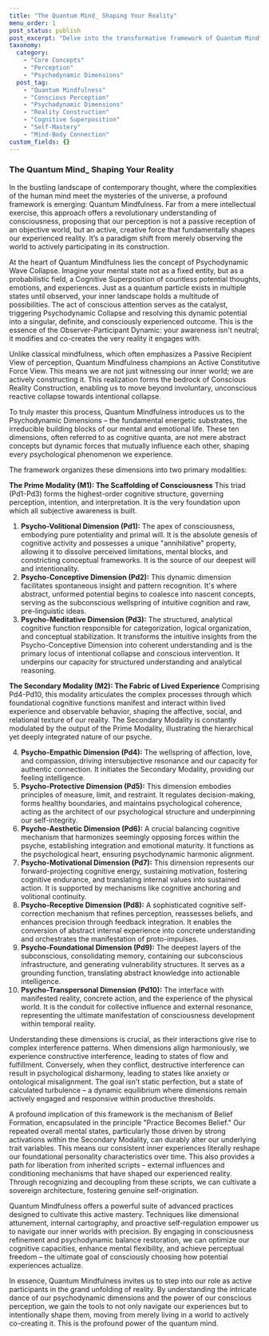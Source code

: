 ```yaml
---
title: "The Quantum Mind_ Shaping Your Reality"
menu_order: 1
post_status: publish
post_excerpt: "Delve into the transformative framework of Quantum Mindfulness, which reveals how your conscious perception isn't merely observing reality, but actively shaping it. This revolutionary approach empowers you to understand and work with your psychodynamic dimensions, enabling a profound shift from passive experience to intentional co-creation of your inner and outer worlds."
taxonomy:
  category:
    - "Core Concepts"
    - "Perception"
    - "Psychodynamic Dimensions"
  post_tag:
    - "Quantum Mindfulness"
    - "Conscious Perception"
    - "Psychodynamic Dimensions"
    - "Reality Construction"
    - "Cognitive Superposition"
    - "Self-Mastery"
    - "Mind-Body Connection"
custom_fields: {}
---
```


### The Quantum Mind_ Shaping Your Reality

In the bustling landscape of contemporary thought, where the complexities of the human mind meet the mysteries of the universe, a profound framework is emerging: Quantum Mindfulness. Far from a mere intellectual exercise, this approach offers a revolutionary understanding of consciousness, proposing that our perception is not a passive reception of an objective world, but an active, creative force that fundamentally shapes our experienced reality. It’s a paradigm shift from merely observing the world to actively participating in its construction.

At the heart of Quantum Mindfulness lies the concept of Psychodynamic Wave Collapse. Imagine your mental state not as a fixed entity, but as a probabilistic field, a Cognitive Superposition of countless potential thoughts, emotions, and experiences. Just as a quantum particle exists in multiple states until observed, your inner landscape holds a multitude of possibilities. The act of conscious attention serves as the catalyst, triggering Psychodynamic Collapse and resolving this dynamic potential into a singular, definite, and consciously experienced outcome. This is the essence of the Observer-Participant Dynamic: your awareness isn't neutral; it modifies and co-creates the very reality it engages with.

Unlike classical mindfulness, which often emphasizes a Passive Recipient View of perception, Quantum Mindfulness champions an Active Constitutive Force View. This means we are not just witnessing our inner world; we are actively constructing it. This realization forms the bedrock of Conscious Reality Construction, enabling us to move beyond involuntary, unconscious reactive collapse towards intentional collapse.

To truly master this process, Quantum Mindfulness introduces us to the Psychodynamic Dimensions – the fundamental energetic substrates, the irreducible building blocks of our mental and emotional life. These ten dimensions, often referred to as cognitive quanta, are not mere abstract concepts but dynamic forces that mutually influence each other, shaping every psychological phenomenon we experience.

The framework organizes these dimensions into two primary modalities:

**The Prime Modality (M1): The Scaffolding of Consciousness**
This triad (Pd1-Pd3) forms the highest-order cognitive structure, governing perception, intention, and interpretation. It is the very foundation upon which all subjective awareness is built.

1.  **Psycho-Volitional Dimension (Pd1):** The apex of consciousness, embodying pure potentiality and primal will. It is the absolute genesis of cognitive activity and possesses a unique "annihilative" property, allowing it to dissolve perceived limitations, mental blocks, and constricting conceptual frameworks. It is the source of our deepest will and intentionality.
2.  **Psycho-Conceptive Dimension (Pd2):** This dynamic dimension facilitates spontaneous insight and pattern recognition. It's where abstract, unformed potential begins to coalesce into nascent concepts, serving as the subconscious wellspring of intuitive cognition and raw, pre-linguistic ideas.
3.  **Psycho-Meditative Dimension (Pd3):** The structured, analytical cognitive function responsible for categorization, logical organization, and conceptual stabilization. It transforms the intuitive insights from the Psycho-Conceptive Dimension into coherent understanding and is the primary locus of intentional collapse and conscious intervention. It underpins our capacity for structured understanding and analytical reasoning.

**The Secondary Modality (M2): The Fabric of Lived Experience**
Comprising Pd4-Pd10, this modality articulates the complex processes through which foundational cognitive functions manifest and interact within lived experience and observable behavior, shaping the affective, social, and relational texture of our reality. The Secondary Modality is constantly modulated by the output of the Prime Modality, illustrating the hierarchical yet deeply integrated nature of our psyche.

4.  **Psycho-Empathic Dimension (Pd4):** The wellspring of affection, love, and compassion, driving intersubjective resonance and our capacity for authentic connection. It initiates the Secondary Modality, providing our feeling intelligence.
5.  **Psycho-Protective Dimension (Pd5):** This dimension embodies principles of measure, limit, and restraint. It regulates decision-making, forms healthy boundaries, and maintains psychological coherence, acting as the architect of our psychological structure and underpinning our self-integrity.
6.  **Psycho-Aesthetic Dimension (Pd6):** A crucial balancing cognitive mechanism that harmonizes seemingly opposing forces within the psyche, establishing integration and emotional maturity. It functions as the psychological heart, ensuring psychodynamic harmonic alignment.
7.  **Psycho-Motivational Dimension (Pd7):** This dimension represents our forward-projecting cognitive energy, sustaining motivation, fostering cognitive endurance, and translating internal values into sustained action. It is supported by mechanisms like cognitive anchoring and volitional continuity.
8.  **Psycho-Receptive Dimension (Pd8):** A sophisticated cognitive self-correction mechanism that refines perception, reassesses beliefs, and enhances precision through feedback integration. It enables the conversion of abstract internal experience into concrete understanding and orchestrates the manifestation of proto-impulses.
9.  **Psycho-Foundational Dimension (Pd9):** The deepest layers of the subconscious, consolidating memory, containing our subconscious infrastructure, and generating vulnerability structures. It serves as a grounding function, translating abstract knowledge into actionable intelligence.
10. **Psycho-Transpersonal Dimension (Pd10):** The interface with manifested reality, concrete action, and the experience of the physical world. It is the conduit for collective influence and external resonance, representing the ultimate manifestation of consciousness development within temporal reality.

Understanding these dimensions is crucial, as their interactions give rise to complex interference patterns. When dimensions align harmoniously, we experience constructive interference, leading to states of flow and fulfillment. Conversely, when they conflict, destructive interference can result in psychological disharmony, leading to states like anxiety or ontological misalignment. The goal isn't static perfection, but a state of calculated turbulence – a dynamic equilibrium where dimensions remain actively engaged and responsive within productive thresholds.

A profound implication of this framework is the mechanism of Belief Formation, encapsulated in the principle "Practice Becomes Belief." Our repeated overall mental states, particularly those driven by strong activations within the Secondary Modality, can durably alter our underlying trait variables. This means our consistent inner experiences literally reshape our foundational personality characteristics over time. This also provides a path for liberation from inherited scripts – external influences and conditioning mechanisms that have shaped our experienced reality. Through recognizing and decoupling from these scripts, we can cultivate a sovereign architecture, fostering genuine self-origination.

Quantum Mindfulness offers a powerful suite of advanced practices designed to cultivate this active mastery. Techniques like dimensional attunement, internal cartography, and proactive self-regulation empower us to navigate our inner worlds with precision. By engaging in consciousness refinement and psychodynamic balance restoration, we can optimize our cognitive capacities, enhance mental flexibility, and achieve perceptual freedom – the ultimate goal of consciously choosing how potential experiences actualize.

In essence, Quantum Mindfulness invites us to step into our role as active participants in the grand unfolding of reality. By understanding the intricate dance of our psychodynamic dimensions and the power of our conscious perception, we gain the tools to not only navigate our experiences but to intentionally shape them, moving from merely living in a world to actively co-creating it. This is the profound power of the quantum mind.